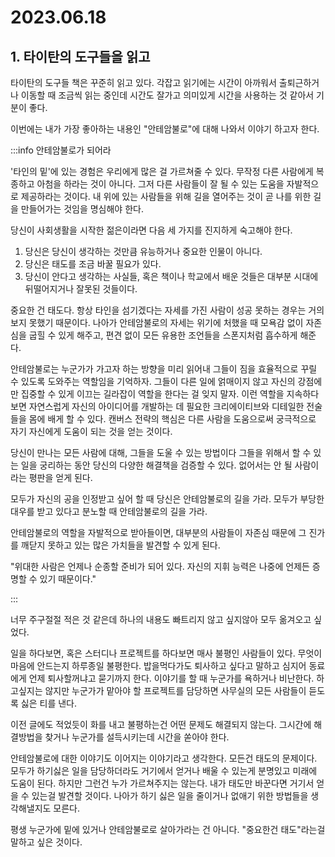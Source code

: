# 2023.06.18

## 1. 타이탄의 도구들을 읽고

타이탄의 도구들 책은 꾸준히 읽고 있다. 각잡고 읽기에는 시간이 아까워서 출퇴근하거나 이동할 때 조금씩 읽는 중인데 시간도 잘가고 의미있게 시간을 사용하는 것 같아서 기분이 좋다.

이번에는 내가 가장 좋아하는 내용인 "안테암불로"에 대해 나와서 이야기 하고자 한다.

:::info 안테암불로가 되어라

'타인의 밑'에 있는 경험은 우리에게 많은 걸 가르쳐줄 수 있다. 무작정 다른 사람에게 복종하고 아첨을 하라는 것이 아니다. 그저 다른 사람들이 잘 될 수 있는 도움을 자발적으로 제공하라는 것이다. 내 위에 있는 사람들을 위해 길을 열어주는 것이 곧 나를 위한 길을 만들어가는 것임을 명심해야 한다. 

당신이 사회생활을 시작한 젊은이라면 다음 세 가지를 진지하게 숙고해야 한다.

1. 당신은 당신이 생각하는 것만큼 유능하거나 중요한 인물이 아니다.
2. 당신은 태도를 조금 바꿀 필요가 있다.
3. 당신이 안다고 생각하는 사실들, 혹은 책이나 학교에서 배운 것들은 대부분 시대에 뒤떨어지거나 잘못된 것들이다.

중요한 건 태도다. 항상 타인을 섬기겠다는 자세를 가진 사람이 성공 못하는 경우는 거의 보지 못했기 때문이다. 나아가 안테암불로의 자세는 위기에 처했을 때 모욕감 없이 자존심을 굽힐 수 있게 해주고, 편견 없이 모든 유용한 조언들을 스폰지처럼 흡수하게 해준다.

안테암불로는 누군가가 가고자 하는 방향을 미리 읽어내 그들이 짐을 효율적으로 꾸릴 수 있도록 도와주는 역할임을 기억하자. 그들이 다른 일에 얽매이지 않고 자신의 강점에만 집중할 수 있게 이끄는 길라잡이 역할을 한다는 걸 잊지 말자. 이런 역할을 지속하다보면 자연스럽게 자신의 아이디어를 개발하는 데 필요한 크리에이티브와 디테일한 전술들을 몸에 배게 할 수 있다. 캔버스 전략의 핵심은 다른 사람을 도움으로써 궁극적으로 자기 자신에게 도움이 되는 것을 얻는 것이다.

당신이 만나는 모든 사람에 대해, 그들을 도울 수 있는 방법이다 그들을 위해서 할 수 있는 일을 궁리하는 동안 당신의 다양한 해결책을 검증할 수 있다. 없어서는 안 될 사람이라는 평판을 얻게 된다.

모두가 자신의 공을 인정받고 싶어 할 때 당신은 안테암불로의 길을 가라. 모두가 부당한 대우를 받고 있다고 분노할 때 안테암불로의 길을 가라.

안테암불로의 역할을 자발적으로 받아들이면, 대부분의 사람들이 자존심 때문에 그 진가를 깨닫지 못하고 있는 많은 가치들을 발견할 수 있게 된다.

"위대한 사람은 언제나 순종할 준비가 되어 있다. 자신의 지휘 능력은 나중에 언제든 증명할 수 있기 때문이다."

:::

너무 주구절절 적은 것 같은데 하나의 내용도 빠트리지 않고 싶지않아 모두 옮겨오고 싶었다.

일을 하다보면, 혹은 스터디나 프로젝트를 하다보면 매사 불평인 사람들이 있다. 무엇이 마음에 안드는지 하루종일 불평한다. 밥을먹다가도 퇴사하고 싶다고 말하고 심지어 동료에게 언제 퇴사할꺼냐고 묻기까지 한다. 이야기를 할 때 누군가를 욕하거나 비난한다. 하고싶지는 않지만 누군가가 맡아야 할 프로젝트를 담당하면 사무실의 모든 사람들이 듣도록 싫은 티를 낸다.

이전 글에도 적었듯이 화를 내고 불평하는건 어떤 문제도 해결되지 않는다. 그시간에 해결방법을 찾거나 누군가를 설득시키는데 시간을 쏟아야 한다.

안테암불로에 대한 이야기도 이어지는 이야기라고 생각한다. 모든건 태도의 문제이다. 모두가 하기싫은 일을 담당하더라도 거기에서 얻거나 배울 수 있는게 분명있고 미래에 도움이 된다. 하지만 그런건 누가 가르쳐주지는 않는다. 내가 태도만 바꾼다면 거기서 얻을 수 있는걸 발견할 것이다. 나아가 하기 싫은 일을 줄이거나 없애기 위한 방법들을 생각해낼지도 모른다.

평생 누군가에 밑에 있거나 안테암불로로 살아가라는 건 아니다. "중요한건 태도"라는걸 말하고 싶은 것이다.
